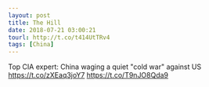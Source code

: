 ```yaml
---
layout: post
title: The Hill
date: 2018-07-21 03:00:21
tourl: http://t.co/t414UtTRv4
tags: [China]
---
```

Top CIA expert: China waging a quiet "cold war" against US https://t.co/zXEaq3joY7 https://t.co/T9nJO8Qda9